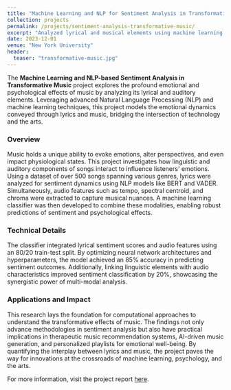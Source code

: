 ```yaml
---
title: "Machine Learning and NLP for Sentiment Analysis in Transformative Music"
collection: projects
permalink: /projects/sentiment-analysis-transformative-music/
excerpt: "Analyzed lyrical and musical elements using machine learning and NLP to predict emotional impacts of transformative music."
date: 2023-12-01
venue: "New York University"
header:
  teaser: "transformative-music.jpg"
---
```


The **Machine Learning and NLP-based Sentiment Analysis in Transformative Music** project explores the profound emotional and psychological effects of music by analyzing its lyrical and auditory elements. Leveraging advanced Natural Language Processing (NLP) and machine learning techniques, this project models the emotional dynamics conveyed through lyrics and music, bridging the intersection of technology and the arts.

### Overview
Music holds a unique ability to evoke emotions, alter perspectives, and even impact physiological states. This project investigates how linguistic and auditory components of songs interact to influence listeners' emotions. Using a dataset of over 500 songs spanning various genres, lyrics were analyzed for sentiment dynamics using NLP models like BERT and VADER. Simultaneously, audio features such as tempo, spectral centroid, and chroma were extracted to capture musical nuances. A machine learning classifier was then developed to combine these modalities, enabling robust predictions of sentiment and psychological effects.

### Technical Details
The classifier integrated lyrical sentiment scores and audio features using an 80/20 train-test split. By optimizing neural network architectures and hyperparameters, the model achieved an 85% accuracy in predicting sentiment outcomes. Additionally, linking linguistic elements with audio characteristics improved sentiment classification by 20%, showcasing the synergistic power of multi-modal analysis.

### Applications and Impact
This research lays the foundation for computational approaches to understand the transformative effects of music. The findings not only advance methodologies in sentiment analysis but also have practical implications in therapeutic music recommendation systems, AI-driven music generation, and personalized playlists for emotional well-being. By quantifying the interplay between lyrics and music, the project paves the way for innovations at the crossroads of machine learning, psychology, and the arts.

For more information, visit the project report [here](https://spectraorder.github.io/files/Machine_Learning_and_Natural_Language_Processing_based_Sentimental_Analysis_with_respect_to_Transformative_Music.pdf).
